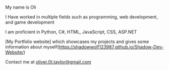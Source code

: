 My name is Oli

I Have worked in multiple fields such as programming, web development, and game development

I am proficient in Python, C#, HTML, JavaScript, CSS, ASP.NET

[My Portfolio website] which showcases my projects and gives some information about myself(https://shadowwolf123987.github.io/Shadow-Dev-Website/)

Contact me at oliver.0t.taylor@gmail.com

